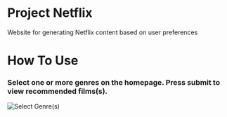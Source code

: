# Project Netflix

Website for generating Netflix content based on user preferences

# How To Use 

### Select one or more genres on the homepage. Press submit to view recommended films(s).

![Select Genre(s)](https://github.com/MattUhlar/screenshots/blob/master/Homepage)

